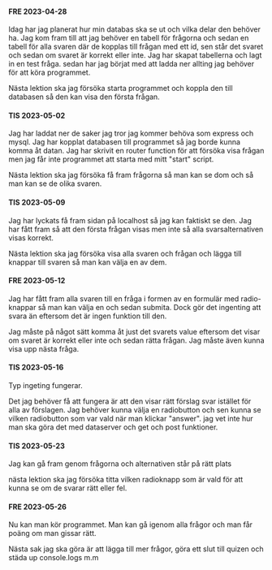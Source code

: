 #### FRE 2023-04-28
Idag har jag planerat hur min databas ska se ut och vilka delar den behöver ha. 
Jag kom fram till att jag behöver en tabell för frågorna och sedan en tabell för alla svaren
där de kopplas till frågan med ett id, sen står det svaret och sedan om svaret är korrekt eller inte.
Jag har skapat tabellerna och lagt in en test fråga. sedan har jag börjat med att ladda ner allting jag
behöver för att köra programmet. 

Nästa lektion ska jag försöka starta programmet och koppla den till databasen så den kan visa den första frågan.






#### TIS 2023-05-02
Jag har laddat ner de saker jag tror jag kommer behöva som express och mysql. 
Jag har kopplat databasen till programmet så jag borde kunna komma åt datan.
Jag har skrivit en router function för att försöka visa frågan men jag får inte programmet att starta med mitt "start" script.

Nästa lektion ska jag försöka få fram frågorna så man kan se dom och så man kan se de olika svaren.








#### TIS 2023-05-09
Jag har lyckats få fram sidan på localhost så jag kan faktiskt se den.
Jag har fått fram så att den första frågan visas men inte så alla svarsalternativen visas korrekt.


Nästa lektion ska jag försöka visa alla svaren och frågan och lägga till knappar till svaren så man kan välja en av dem.




#### FRE 2023-05-12
Jag har fått fram alla svaren till en fråga i formen av en formulär med radio-knappar så man kan välja en och sedan submita.
Dock gör det ingenting att svara än eftersom det är ingen funktion till den. 

Jag måste på något sätt komma åt just det svarets value eftersom det visar om svaret är korrekt eller inte och sedan rätta frågan.
Jag måste även kunna visa upp nästa fråga.





#### TIS 2023-05-16
Typ ingeting fungerar.

Det jag behöver få att fungera är att den visar rätt förslag svar istället för alla av förslagen.
Jag behöver kunna välja en radiobutton och sen kunna se vilken radiobutton som var vald när man klickar "answer".
jag vet inte hur man ska göra det med dataserver och get och post funktioner.



#### TIS 2023-05-23

Jag kan gå fram genom frågorna och alternativen står på rätt plats


nästa lektion ska jag försöka titta vilken radioknapp som är vald för att kunna se om de svarar rätt eller fel.


#### FRE 2023-05-26
Nu kan man kör programmet.
Man kan gå igenom alla frågor och man får poäng om man gissar rätt.

Nästa sak jag ska göra är att lägga till mer frågor, göra ett slut till quizen och städa up console.logs m.m